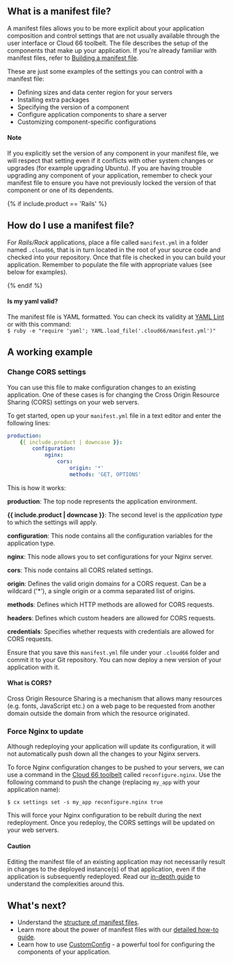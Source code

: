 ## What is a manifest file?

A manifest files allows you to be more explicit about your application composition and control settings that are not usually available through the user interface or Cloud 66 toolbelt. The file describes the setup of the components that make up your application. If you're already familiar with manifest files, refer to [Building a manifest file](/{{page.collection}}/how-to-guides/deployment/building-a-manifest-file.html).

These are just some examples of the settings you can control with a manifest file:

- Defining sizes and data center region for your servers
- Installing extra packages
- Specifying the version of a component
- Configure application components to share a server
- Customizing component-specific configurations

#### Note
<div class="notice notice-warning"><p>
If you explicitly set the version of any component in your manifest file, we will respect that setting even if it conflicts with other system changes or upgrades (for example upgrading Ubuntu). If you are having trouble upgrading any component of your application, remember to check your manifest file to ensure you have not previously locked the version of that component or one of its dependents. </p></div>

{% if include.product == 'Rails' %}
## How do I use a manifest file?

For _Rails/Rack_ applications, place a file called `manifest.yml` in a folder named `.cloud66`, that is in turn located in the root of your source code and checked into your repository. Once that file is checked in you can build your application. Remember to populate the file with appropriate values (see below for examples).

{% endif %}

#### Is my yaml valid?
<div class="notice"><p>The manifest file is YAML formatted. You can check its validity at <a href="http://www.yamllint.com/">YAML Lint</a> or with this command:<br/>
<code class="highlighter-rouge">$ ruby -e "require 'yaml'; YAML.load_file('.cloud66/manifest.yml')"</code>
</p></div>

## A working example

### Change CORS settings

You can use this file to make configuration changes to an existing application. One of these cases is for changing the Cross Origin Resource Sharing (CORS) settings on your web servers.

To get started, open up your `manifest.yml` file in a text editor and enter the following lines:

```yaml
production:
    {{ include.product | downcase }}:
        configuration:
            nginx:
                cors:
                    origin: '*'
                    methods: 'GET, OPTIONS'
```

This is how it works:

**production**: The top node represents the application environment.

**{{ include.product | downcase }}**: The second level is the *application type* to which the settings will apply.

**configuration**: This node contains all the configuration variables for the application type.

**nginx**: This node allows you to set configurations for your Nginx server.

**cors**: This node contains all CORS related settings.

**origin**: Defines the valid origin domains for a CORS request. Can be a wildcard ('\*'), a single origin or a comma separated list of origins.

**methods**: Defines which HTTP methods are allowed for CORS requests.

**headers**: Defines which custom headers are allowed for CORS requests. 

**credentials**: Specifies whether requests with credentials are allowed for CORS requests. 

Ensure that you save this `manifest.yml` file under your `.cloud66` folder and commit it to your Git repository.  You can now deploy a new version of your application with it.

#### What is CORS?
<div class="notice"><p>
Cross Origin Resource Sharing is a mechanism that allows many resources (e.g. fonts, JavaScript etc.) on a web page to be requested from another domain outside the domain from which the resource originated.
</p></div>


### Force Nginx to update

Although redeploying your application will update its configuration, it will not automatically push down all the changes to your Nginx servers. 

To force Nginx configuration changes to be pushed to your servers, we can use a command in the [Cloud 66 toolbelt](/{{page.collection}}/quickstarts/using-cloud66-toolbelt.html ) called `reconfigure.nginx`. Use the following command to push the change (replacing `my_app` with your application name):

```shell
$ cx settings set -s my_app reconfigure.nginx true
```

This will force your Nginx configuration to be rebuilt during the next redeployment. Once you redeploy, the CORS settings will be updated on your web servers.


#### Caution
<div class="notice notice-warning"><p>Editing the manifest file of an existing application may not necessarily result in changes to the deployed instance(s) of that application, even if the application is subsequently redeployed. Read our <a href="/maestro/references/manifest-structure.html#classes-of-manifest-file-settings">in-depth guide</a> to understand the complexities around this. </p></div>


## What's next?

* Understand the [structure of manifest files](/{{page.collection}}/references/manifest-structure.html).
* Learn more about the power of manifest files with our [detailed how-to guide](/{{page.collection}}/how-to-guides/deployment/building-a-manifest-file.html).
* Learn how to use [CustomConfig](/{{page.collection}}/tutorials/custom-config.html) - a powerful tool for configuring the components of your application.
